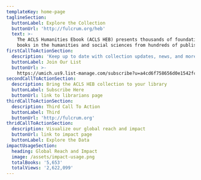 ```yaml
---
templateKey: home-page
taglineSection:
  buttonLabel: Explore the Collection
  buttonUrl: 'http://fulcrum.org/heb'
  text: >-
    The ACLS Humanities Ebook (ACLS HEB) presents thousands of foundational
    books in the humanities and social sciences from hundreds of publishers.
firstCallToActionSection:
  description: 'Keep up to date with collection updates, news, and more'
  buttonLabel: Join Our List
  buttonUrl: >-
    https://umich.us9.list-manage.com/subscribe?u=a4cd6f758656d0e1542fcb495&id=d47a9ddff3
secondCallToActionSection:
  description: Bring the ACLS HEB collection to your library
  buttonLabel: Subscribe Here
  buttonUrl: link to librarians page
thirdCallToActionSection:
  description: Third Call To Action
  buttonLabel: Third
  buttonUrl: 'http://fulcrum.org'
thridCallToActionSection:
  description: Visualize our global reach and impact
  buttonUrl: link to impact page
  buttonLabel: Explore the Data
impactUsageSection:
  heading: Global Reach and Impact
  image: /assets/impact-usage.png
  totalBooks: '5,653'
  totalViews: '2,622,099'
---
```

